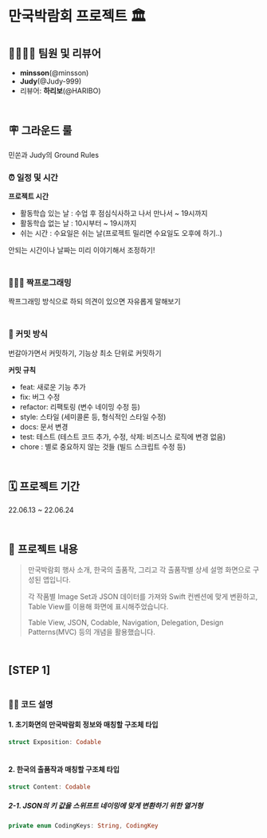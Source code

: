 
# 만국박람회 프로젝트 🏛
## 👨‍👨‍👦‍👦 팀원 및 리뷰어
- **minsson**(@minsson)
- **Judy**(@Judy-999)
- 리뷰어: **하리보**(@HARIBO)

## <br> 🪧 그라운드 룰
민쏜과 Judy의 Ground Rules

### ⏰ 일정 및 시간
**프로젝트 시간**
- 활동학습 있는 날 : 수업 후 점심식사하고 나서 만나서 ~ 19시까지
- 활동학습 없는 날 : 10시부터 ~ 19시까지
- 쉬는 시간 : 수요일은 쉬는 날(프로젝트 밀리면 수요일도 오후에 하기..)

안되는 시간이나 날짜는 미리 이야기해서 조정하기!

### <br> 🧑‍🤝‍🧑 짝프로그래밍
짝프그래밍 방식으로 하되 의견이 있으면 자유롭게 말해보기

### <br> 🔖 커밋 방식
번갈아가면서 커밋하기, 기능상 최소 단위로 커밋하기

**커밋 규칙**
- feat: 새로운 기능 추가
- fix: 버그 수정
- refactor: 리팩토링 (변수 네이밍 수정 등)
- style: 스타일 (세미콜론 등, 형식적인 스타일 수정)
- docs: 문서 변경
- test: 테스트 (테스트 코드 추가, 수정, 삭제: 비즈니스 로직에 변경 없음)
- chore : 별로 중요하지 않는 것들 (빌드 스크립트 수정 등)

## <br> 🗓 프로젝트 기간
22.06.13 ~ 22.06.24

## <br> 📜 프로젝트 내용
> 만국박람회 행사 소개, 한국의 출품작, 그리고 각 출품작별 상세 설명 화면으로 구성된 앱입니다.
> 
> 각 작품별 Image Set과 JSON 데이터를 가져와 Swift 컨벤션에 맞게 변환하고, Table View를 이용해 화면에 표시해주었습니다.
> 
> Table View, JSON, Codable, Navigation, Delegation, Design Patterns(MVC) 등의 개념을 활용했습니다.

## <br> [STEP 1]

### <br>🧑‍🏫 코드 설명
#### 1. 초기화면의 만국박람회 정보와 매칭할 구조체 타입
```swift
struct Exposition: Codable
```

#### <br>2. 한국의 출품작과 매칭할 구조체 타입
```swift
struct Content: Codable
```
##### 2-1. JSON의 키 값을 스위프트 네이밍에 맞게 변환하기 위한 열거형
```swift
private enum CodingKeys: String, CodingKey
```


